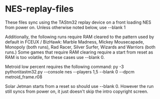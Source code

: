 # NES-replay-files

These files sync using the TAStm32 replay device on a front loading NES from power on.
Unless otherwise noted below, use --blank 1

Additionally, the following runs require RAM cleared to the pattern used by default in FCEUX / BizHawk: Marble Madness, Mickey Mousecapade, Monopoly (both runs), Rad Racer, Silver Surfer, Wizards and Warriors (both runs.) Some games that require RAM clearing require a start from reset as RAM is too volatile, for these cases use --blank 0.

Metroid low percent requires the following command:
py -3 python\tastm32.py --console nes --players 1,5 --blank 0 --dpcm metroid_frame.r08

Solar Jetman starts from a reset  so should use --blank 0. However the run still syncs from power on, it just doesn't skip the intro copyright screen.
